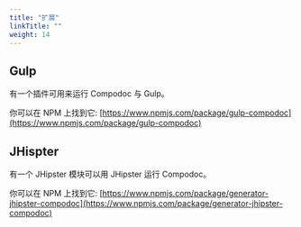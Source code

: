 ```yaml
---
title: "扩展"
linkTitle: ""
weight: 14
---
```


## Gulp

有一个插件可用来运行 Compodoc 与 Gulp。

你可以在 NPM 上找到它: [https://www.npmjs.com/package/gulp-compodoc](https://www.npmjs.com/package/gulp-compodoc)

## JHispter

有一个 JHipster 模块可以用 JHipster 运行 Compodoc。

你可以在 NPM 上找到它: [https://www.npmjs.com/package/generator-jhipster-compodoc](https://www.npmjs.com/package/generator-jhipster-compodoc)
